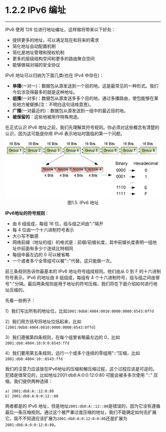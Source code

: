 # 1.2.2 IPv6 编址
------
IPv6 使用 128 位进行地址编址，这样做将带来以下好处：
* 提供更多的地址，可以满足现在和将来的需求
* 简化地址自动配置机制
* 简化是地址管理和授权机制
* 更多的层级结构空间和更多的路由聚合空间
* 能够做端对端的安全协议


IPv6 地址可以归纳为下面几类(也在 IPv4 中存在)：

* **单播**(一对一)：数据包从源发送到一个目的地。这是最常见的一种形式。我们今后涉及得最多的就是这种地址。
* **组播**(一对多)：数据包从源发送多多个目的地。通过多播路由，使包能够在某些地方被替换(注：不明白这句话啥意思)。
* **广播**(一对最近的)：数据包从源发送到一组中的最近目的地。
* **被保留的**：这些地被用作特殊用途。

在正式认识 IPv6 地址之前，我们先理解其符号规则。你必须对这些概念有清楚的认识，因为这可能是你用 IPv6 表示地址时面临的第一个问题。

<center><img src="images/iot_in_five_days/1/image010.png" /></center>
<center>图1.5. IPv6 地址</center>

**IPv6地址的符号规则**：
* 由 8 组组成，每组 16 位，组与组之间由":"隔开
* 每 4 位由一个十六进制符号表示
* 大小写不敏感
* 网络前缀（地址的组）的格式是：前缀/前缀长度，其中前缀长度表明一组地址中前面有多少个连续比特相同
* 每组中最左边的 0 可以被省略
* 一个或者多个全零组可以被"::"代替。这只能做一次。

前三条规则告诉你最基本的 IPv6 地址符号组成规则。他们由从 0 到 F 的十六进制符号表示。IPv6 的地址由 8 组组成，每组有 4 个十六进制符号，组与组之间由冒号":"分隔。最后两条规则是用于地址的符号压缩，我们将在下面介绍如何进行地址压缩的。

先看一些例子：

1）我们写出所有的地址位，比如```2001:0db8:4004:0010:0000:0000:6543:0ffd```

2）我们用方括号将地址位括起来，比如```[2001:0db8:4004:0010:0000:0000:6543:0ffd]```

3）我们遵循第四条规则，在每个组里省略最左边的 0，比如```2001:db8:4004:10:0:0:6543:ffd```

4）我们要用第五条规则，运行一个或多个连续的零组用"::"压缩，比如```2001:db8:4004:10::6543:ffd```

我们的注意力应该放在IPv6地址的压缩和解压缩过程，这个过程应该是可逆的。犯错是很常见的，比如地址2001:db8:A:0:0:12:0:80 可能会被多多次使用 "::" 压缩。我们提供两种选择：

	a) 2001:db8:A::12:0:80
    b) 2001:db8:A:0:0:12::80
两者都是的 IPv6 地址，但是地址```2001:db8:A::12::80```是错误的，因为它没有遵循最后一条压缩规则。通过这个被严重过度压缩的地址，我们不能确定如何去扩展它。我不不知道应该扩展为```2001:db8:A:0:12:0:0:80```还是扩展为```2001:db8:A:0:0:12:0:80```。